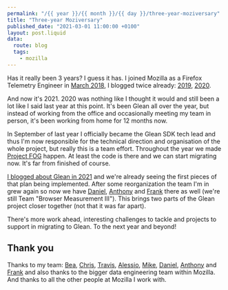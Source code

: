 ```yaml
---
permalink: "/{{ year }}/{{ month }}/{{ day }}/three-year-moziversary"
title: "Three-year Moziversary"
published_date: "2021-03-01 11:00:00 +0100"
layout: post.liquid
data:
  route: blog
  tags:
    - mozilla
---
```


Has it really been 3 years?
I guess it has.
I joined Mozilla as a Firefox Telemetry Engineer in [March 2018][joinedmoz], I blogged twice already: [2019], [2020].

[joinedmoz]: https://fnordig.de/2018/02/18/a-new-job/
[2019]: https://fnordig.de/2019/03/01/one-year-moziversary/
[2020]: https://fnordig.de/2020/03/02/two-year-moziversary/

And now it's 2021. 2020 was nothing like I thought it would and still been a lot like I said last year at this point.
It's been Glean all over the year, but instead of working from the office and occasionally meeting my team in person, it's been working from home for 12 months now.

In September of last year I officially became the Glean SDK tech lead and thus I'm now responsible for the technical direction and organisation of the whole project,
but really this is a team effort.
Throughout the year we made [Project FOG][fog] happen. At least the code is there and we can start migrating now. It's far from finished of course.

[I blogged about Glean in 2021][glean-2021] and we're already seeing the first pieces of that plan being implemented.
After some reorganization the team I'm in grew again so now we have [Daniel], [Anthony] and [Frank] there as well (we're still Team "Browser Measurement III").
This brings two parts of the Glean project closer together (not that it was far apart).

[fog]: https://firefox-source-docs.mozilla.org/toolkit/components/glean/index.html
[glean-2021]: https://fnordig.de/2020/12/18/glean-in-2021/

There's more work ahead, interesting challenges to tackle and projects to support in migrating to Glean.
To the next year and beyond!

## Thank you

Thanks to my team: [Bea], [Chris], [Travis], [Alessio], [Mike], [Daniel], [Anthony] and [Frank]
and also thanks to the bigger data engineering team within Mozilla.
And thanks to all the other people at Mozilla I work with.

[Mike]: http://droettboom.com/
[Chris]: https://chuttenblog.wordpress.com/
[Travis]: https://blogoftravis.wordpress.com/
[Alessio]: https://www.a2p.it/wordpress/t
[Bea]: https://brizental.github.io/
[Daniel]: http://www.relud.com/
[Anthony]: https://acmiyaguchi.me/
[Frank]: https://github.com/fbertsch
